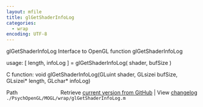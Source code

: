```yaml
---
layout: mfile
title: glGetShaderInfoLog
categories:
  - wrap
encoding: UTF-8
---
```


glGetShaderInfoLog  Interface to OpenGL function glGetShaderInfoLog

usage:  [ length, infoLog ] = glGetShaderInfoLog( shader, bufSize )

C function:  void glGetShaderInfoLog(GLuint shader, GLsizei bufSize, GLsizei\* length, GLchar\* infoLog)


<div class="code_header" style="text-align:right;">
  <span style="float:left;">Path&nbsp;&nbsp;</span> <span class="counter">Retrieve <a href=
  "https://raw.github.com/Psychtoolbox-3/Psychtoolbox-3/beta/./PsychOpenGL/MOGL/wrap/glGetShaderInfoLog.m">current version from GitHub</a> | View <a href=
  "https://github.com/Psychtoolbox-3/Psychtoolbox-3/commits/beta/./PsychOpenGL/MOGL/wrap/glGetShaderInfoLog.m">changelog</a></span>
</div>
<div class="code">
  <code>./PsychOpenGL/MOGL/wrap/glGetShaderInfoLog.m</code>
</div>
